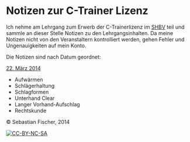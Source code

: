 # Notizen zur C-Trainer Lizenz

Ich nehme am Lehrgang zum Erwerb der C-Trainerlizenz im [SHBV] teil
und sammle an dieser Stelle Notizen zu den Lehrgangsinhalten. Da meine
Notizen nicht von den Veranstaltern kontrolliert werden, gehen Fehler
und Ungenauigkeiten auf mein Konto.

[SHBV]: http://www.shbv.de/

Die Notizen sind nach Datum geordnet:

[22. März 2014](2014.03.22.markdown)
  * Aufwärmen
  * Schlägerhaltung
  * Schlagformen
  * Unterhand Clear
  * Langer Vorhand-Aufschlag
  * Rechtskunde

© Sebastian Fischer, 2014

[![CC-BY-NC-SA](http://i.creativecommons.org/l/by-nc-sa/4.0/88x31.png)](http://creativecommons.org/licenses/by-nc-sa/4.0/deed.de)
